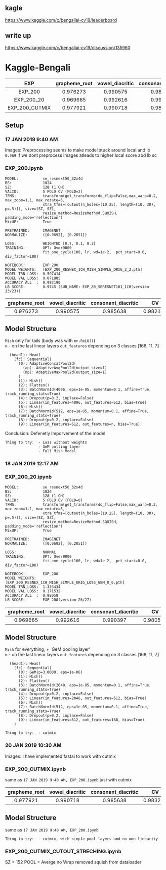## kagle
https://www.kaggle.com/c/bengaliai-cv19/leaderboard
## write up
https://www.kaggle.com/c/bengaliai-cv19/discussion/135960


# Kaggle-Bengali
|EXP| grapheme_root| vowel_diacritic| consonant_diacritic | CV            | LB            |
|:---:|    :---:     |     :---:      |    :---:            |    :---:      |    :---:      |
|EXP_200|0.976273 | 0.990575| 0.985638  | 0.982190 | 0.9745 |
|EXP_200_20|0.969665 | 0.992616|0.990397  | 0.980586 |0.9701 |
|EXP_200_CUTMIX|0.977921 | 0.990718| 0.985638  | 0.983230| 0.950 |



## Setup

### 17 JAN 2019 9:40 AM

Images: Preprocessing seems to make model stuck around local and lb `0.969`
        If we dont preprocess images atleads to higher local score abd lb sc
### EXP_200.ipynb
```
MODEL:           se_resnext50_32x4d
BS:              1024
SZ:              128 (1 CH)
VALID:           5 FOLD CV (FOLD=2)
TFMS:            transform(get_transforms(do_flip=False,max_warp=0.2, max_zoom=1.1, max_rotate=5, 
                 xtra_tfms=[cutout(n_holes=(10,25), length=(10, 30), p=.5)]), size=(SZ, SZ), 
                 resize_method=ResizeMethod.SQUISH, padding_mode='reflection')
MixUP:           True

PRETRAINED:      IMAGENET
NORMALIZE:       ([0.0692], [0.2051])

LOSS:            WEIGHTED [0.7, 0.1, 0.2]
TRAINING:        OPT: Over9000
                 fit_one_cycle(100, lr, wd=1e-2,  pct_start=0.0,  div_factor=100)
                 
NOTEBOOK:        EXP_200 
MODEL WEIGHTS:   [EXP_200_RESNEX_1CH_MISH_SIMPLE_ORIG_2_2.pth]
MODEL TRN_LOSS:  0.597414
MODEL VAL_LOSS:  0.071885
ACCURACY ALL  :  0.982190
LB SCORE:        0.9745 (SUB_NAME: EXP_80_SERESNET101_1CH(version 23/23))
```
| grapheme_root| vowel_diacritic| consonant_diacritic | CV            | LB            |
|    :---:     |     :---:      |    :---:            |    :---:      |    :---:      |
|0.976273 | 0.990575| 0.985638  | 0.982190 | 0.9745 |



## Model Structure
`Mish` only for tails (body was with `nn.ReLU()`)<br/>
`n` - on the last linear layers `out_feature`s depending on 3 classes [168, 11, 7]

```
  (head1): Head(
    (fc): Sequential(
      (0): AdaptiveConcatPool2d(
        (ap): AdaptiveAvgPool2d(output_size=1)
        (mp): AdaptiveMaxPool2d(output_size=1)
      )
      (1): Mish()
      (2): Flatten()
      (3): BatchNorm1d(4096, eps=1e-05, momentum=0.1, affine=True, track_running_stats=True)
      (4): Dropout(p=0.2, inplace=False)
      (5): Linear(in_features=4096, out_features=512, bias=True)
      (6): Mish()
      (7): BatchNorm1d(512, eps=1e-05, momentum=0.1, affine=True, track_running_stats=True)
      (8): Dropout(p=0.2, inplace=False)
      (9): Linear(in_features=512, out_features=n, bias=True)
 ```

Conclusion:    Defenetly Imporvement of the model

```
Thing to try:  - Loss without weights
               - GeM polling layer 
               - Full Mish Model                        
 ```
               
               
### 18 JAN 2019 12:17 AM
### EXP_200_20.ipynb
```
MODEL:           se_resnext50_32x4d
BS:              1024
SZ:              128 (1 CH)
VALID:           5 FOLD CV (FOLD=0)
TFMS:            transform(get_transforms(do_flip=False,max_warp=0.2, max_zoom=1.1, max_rotate=5, 
                 xtra_tfms=[cutout(n_holes=(10,25), length=(10, 30), p=.5)]), size=(SZ, SZ), 
                 resize_method=ResizeMethod.SQUISH, padding_mode='reflection')
MixUP:           True

PRETRAINED:      IMAGENET
NORMALIZE:       ([0.0692], [0.2051])

LOSS:            NORMAL
TRAINING:        OPT: Over9000
                 fit_one_cycle(100, lr, wd=1e-2,  pct_start=0.0,  div_factor=100)
                 
NOTEBOOK:        EXP_200 
MODEL WEIGHTS:   [EXP_200_RESNEX_1CH_MISH_SIMPLE_ORIG_LOSS_GEM_0_0.pth]
MODEL TRN_LOSS:  1.333434
MODEL VAL_LOSS:  0.171532
ACCURACY ALL  :  0.98058
LB SCORE:        EXP_200(version 26/27)
```
| grapheme_root| vowel_diacritic| consonant_diacritic | CV            | LB            |
|    :---:     |     :---:      |    :---:            |    :---:      |    :---:      |
|0.969665 | 0.992616|0.990397  | 0.980586 |0.9701 |



## Model Structure
`Mish` for everything, + 'GeM pooling layer' <br/>
`n` - on the last linear layers `out_feature`s depending on 3 classes [168, 11, 7]

```
  (head1): Head(
    (fc): Sequential(
      (0): GeM(p=3.0000, eps=1e-06)
      (1): Mish()
      (2): Flatten()
      (3): BatchNorm1d(2048, eps=1e-05, momentum=0.1, affine=True, track_running_stats=True)
      (4): Dropout(p=0.2, inplace=False)
      (5): Linear(in_features=2048, out_features=512, bias=True)
      (6): Mish()
      (7): BatchNorm1d(512, eps=1e-05, momentum=0.1, affine=True, track_running_stats=True)
      (8): Dropout(p=0.2, inplace=False)
      (9): Linear(in_features=512, out_features=168, bias=True)
    )
 ```
 ```
Thing to try:  - cutmix
 ```

### 20 JAN 2019 10:30 AM

Images: I have implemented fastai to work with cutmix 

### EXP_200_CUTMIX.ipynb

same as `17 JAN 2019 9:40 AM, EXP_200.ipynb` just with cutmix 

| grapheme_root| vowel_diacritic| consonant_diacritic | CV            | LB            |
|    :---:     |     :---:      |    :---:            |    :---:      |    :---:      |
|0.977921 | 0.990718| 0.985638  | 0.983230| 0.950 |


## Model Structure
same as `17 JAN 2019 9:40 AM, EXP_200.ipynb`

 ```
Thing to try:  - cutmix, with simple pool layers and no non linearity 
 ```
 
 ### EXP_200_CUTMIX_CUTOUT_STRECHING.ipynb
 
 SZ = 152
 POOL = Averge 
 no Wrap 
 removed squish from dataloader
